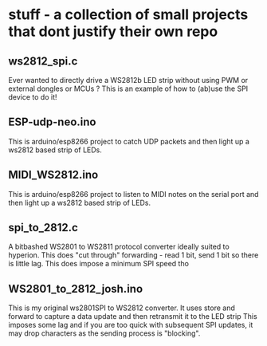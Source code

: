 # stuff - a collection of small projects that dont justify their own repo


## ws2812_spi.c
Ever wanted to directly drive a WS2812b LED strip without using PWM or external dongles or MCUs ?
This is an example of how to (ab)use the SPI device to do it!

## ESP-udp-neo.ino
This is arduino/esp8266 project to catch UDP packets and then light up a ws2812 based strip of LEDs.

## MIDI_WS2812.ino
This is arduino/esp8266 project to listen to MIDI notes on the serial port and then light up a ws2812 based strip of LEDs.

## spi_to_2812.c
A bitbashed WS2801 to WS2811 protocol converter ideally suited to hyperion.
This does "cut through" forwarding - read 1 bit, send 1 bit so there is little lag.
This does impose a minimum SPI speed tho

## WS2801_to_2812_josh.ino
This is my original ws2801SPI to WS2812 converter.
It uses store and forward to capture a data update and then retransmit it to the LED strip
This imposes some lag and if you are too quick with subsequent SPI updates, it may drop characters as the sending process is "blocking".
